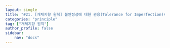 ```yaml
---
layout: single
title: "#21. [개체지향 원칙] 불안정성에 대한 관용(Tolerance for Imperfection)(작성중)"
categories: "principle"
tag: ["개체지향 원칙"]
author_profile: false
sidebar: 
    nav: "docs"
---
```


